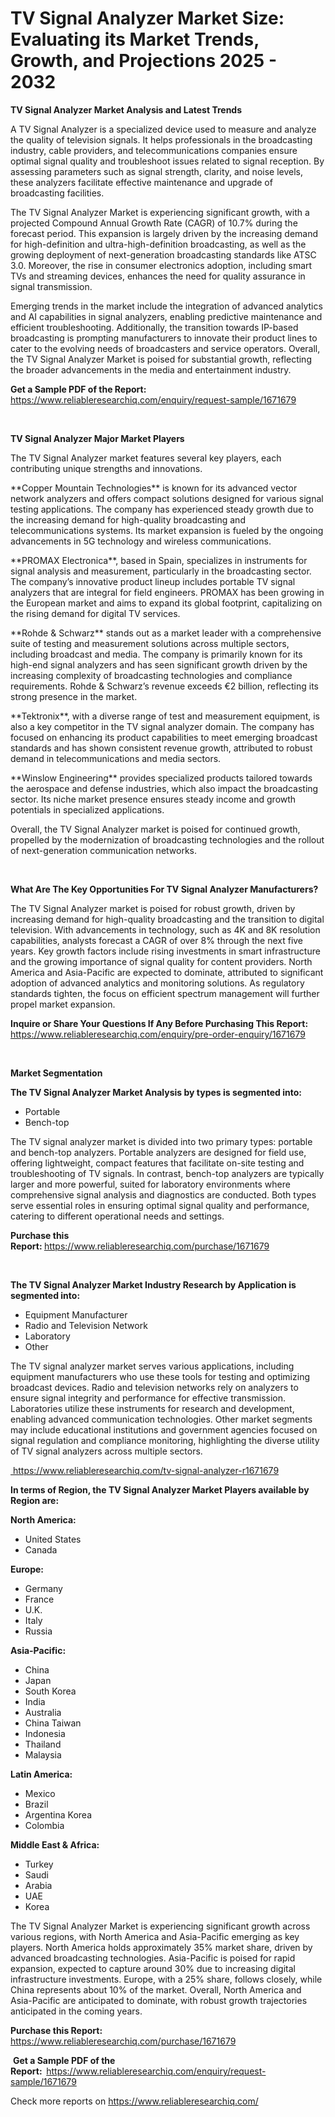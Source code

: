 <p><h1>TV Signal Analyzer Market Size: Evaluating its Market Trends, Growth, and Projections 2025 - 2032</h1></p><p><strong>TV Signal Analyzer Market Analysis and Latest Trends</strong></p>
<p><p>A TV Signal Analyzer is a specialized device used to measure and analyze the quality of television signals. It helps professionals in the broadcasting industry, cable providers, and telecommunications companies ensure optimal signal quality and troubleshoot issues related to signal reception. By assessing parameters such as signal strength, clarity, and noise levels, these analyzers facilitate effective maintenance and upgrade of broadcasting facilities.</p><p>The TV Signal Analyzer Market is experiencing significant growth, with a projected Compound Annual Growth Rate (CAGR) of 10.7% during the forecast period. This expansion is largely driven by the increasing demand for high-definition and ultra-high-definition broadcasting, as well as the growing deployment of next-generation broadcasting standards like ATSC 3.0. Moreover, the rise in consumer electronics adoption, including smart TVs and streaming devices, enhances the need for quality assurance in signal transmission.</p><p>Emerging trends in the market include the integration of advanced analytics and AI capabilities in signal analyzers, enabling predictive maintenance and efficient troubleshooting. Additionally, the transition towards IP-based broadcasting is prompting manufacturers to innovate their product lines to cater to the evolving needs of broadcasters and service operators. Overall, the TV Signal Analyzer Market is poised for substantial growth, reflecting the broader advancements in the media and entertainment industry.</p></p>
<p><strong>Get a Sample PDF of the Report:&nbsp;</strong> <a href="https://www.reliableresearchiq.com/enquiry/request-sample/1671679?utm_campaign=2196&utm_medium=2&utm_source=Github&utm_content=ia&utm_term=10022025&utm_id=tv-signal-analyzer">https://www.reliableresearchiq.com/enquiry/request-sample/1671679</a></p>
<p>&nbsp;</p>
<p><strong>TV Signal Analyzer Major Market Players</strong></p>
<p><p>The TV Signal Analyzer market features several key players, each contributing unique strengths and innovations. </p><p>**Copper Mountain Technologies** is known for its advanced vector network analyzers and offers compact solutions designed for various signal testing applications. The company has experienced steady growth due to the increasing demand for high-quality broadcasting and telecommunications systems. Its market expansion is fueled by the ongoing advancements in 5G technology and wireless communications.</p><p>**PROMAX Electronica**, based in Spain, specializes in instruments for signal analysis and measurement, particularly in the broadcasting sector. The company’s innovative product lineup includes portable TV signal analyzers that are integral for field engineers. PROMAX has been growing in the European market and aims to expand its global footprint, capitalizing on the rising demand for digital TV services.</p><p>**Rohde & Schwarz** stands out as a market leader with a comprehensive suite of testing and measurement solutions across multiple sectors, including broadcast and media. The company is primarily known for its high-end signal analyzers and has seen significant growth driven by the increasing complexity of broadcasting technologies and compliance requirements. Rohde & Schwarz’s revenue exceeds €2 billion, reflecting its strong presence in the market.</p><p>**Tektronix**, with a diverse range of test and measurement equipment, is also a key competitor in the TV signal analyzer domain. The company has focused on enhancing its product capabilities to meet emerging broadcast standards and has shown consistent revenue growth, attributed to robust demand in telecommunications and media sectors.</p><p>**Winslow Engineering** provides specialized products tailored towards the aerospace and defense industries, which also impact the broadcasting sector. Its niche market presence ensures steady income and growth potentials in specialized applications.</p><p>Overall, the TV Signal Analyzer market is poised for continued growth, propelled by the modernization of broadcasting technologies and the rollout of next-generation communication networks.</p></p>
<p>&nbsp;</p>
<p><strong>What Are The Key Opportunities For TV Signal Analyzer Manufacturers?</strong></p>
<p><p>The TV Signal Analyzer market is poised for robust growth, driven by increasing demand for high-quality broadcasting and the transition to digital television. With advancements in technology, such as 4K and 8K resolution capabilities, analysts forecast a CAGR of over 8% through the next five years. Key growth factors include rising investments in smart infrastructure and the growing importance of signal quality for content providers. North America and Asia-Pacific are expected to dominate, attributed to significant adoption of advanced analytics and monitoring solutions. As regulatory standards tighten, the focus on efficient spectrum management will further propel market expansion.</p></p>
<p><strong>Inquire or Share Your Questions If Any Before Purchasing This Report:</strong> <a href="https://www.reliableresearchiq.com/enquiry/pre-order-enquiry/1671679?utm_campaign=2196&utm_medium=2&utm_source=Github&utm_content=ia&utm_term=10022025&utm_id=tv-signal-analyzer">https://www.reliableresearchiq.com/enquiry/pre-order-enquiry/1671679</a></p>
<p>&nbsp;</p>
<p><strong>Market Segmentation</strong></p>
<p><strong>The TV Signal Analyzer Market Analysis by types is segmented into:</strong></p>
<p><ul><li>Portable</li><li>Bench-top</li></ul></p>
<p><p>The TV signal analyzer market is divided into two primary types: portable and bench-top analyzers. Portable analyzers are designed for field use, offering lightweight, compact features that facilitate on-site testing and troubleshooting of TV signals. In contrast, bench-top analyzers are typically larger and more powerful, suited for laboratory environments where comprehensive signal analysis and diagnostics are conducted. Both types serve essential roles in ensuring optimal signal quality and performance, catering to different operational needs and settings.</p></p>
<p><strong>Purchase this Report:&nbsp;</strong><a href="https://www.reliableresearchiq.com/purchase/1671679?utm_campaign=2196&utm_medium=2&utm_source=Github&utm_content=ia&utm_term=10022025&utm_id=tv-signal-analyzer">https://www.reliableresearchiq.com/purchase/1671679</a></p>
<p>&nbsp;</p>
<p><strong>The TV Signal Analyzer Market Industry Research by Application is segmented into:</strong></p>
<p><ul><li>Equipment Manufacturer</li><li>Radio and Television Network</li><li>Laboratory</li><li>Other</li></ul></p>
<p><p>The TV signal analyzer market serves various applications, including equipment manufacturers who use these tools for testing and optimizing broadcast devices. Radio and television networks rely on analyzers to ensure signal integrity and performance for effective transmission. Laboratories utilize these instruments for research and development, enabling advanced communication technologies. Other market segments may include educational institutions and government agencies focused on signal regulation and compliance monitoring, highlighting the diverse utility of TV signal analyzers across multiple sectors.</p></p>
<p><a href="https://www.reliableresearchiq.com/tv-signal-analyzer-r1671679?utm_campaign=2196&utm_medium=2&utm_source=Github&utm_content=ia&utm_term=10022025&utm_id=tv-signal-analyzer">&nbsp;https://www.reliableresearchiq.com/tv-signal-analyzer-r1671679</a></p>
<p><strong>In terms of Region, the TV Signal Analyzer Market Players available by Region are:</strong></p>
<p>
    <p> <strong> North America: </strong>
        <ul>
            <li>United States</li>
            <li>Canada</li>
        </ul>
        </p> 
    <p> <strong> Europe: </strong>
        <ul>
            <li>Germany</li>
            <li>France</li>
            <li>U.K.</li>
            <li>Italy</li>
            <li>Russia</li>
        </ul>
        </p> 
    <p> <strong> Asia-Pacific: </strong>
        <ul>
            <li>China</li>
            <li>Japan</li>
            <li>South Korea</li>
            <li>India</li>
            <li>Australia</li>
            <li>China Taiwan</li>
            <li>Indonesia</li>
            <li>Thailand</li>
            <li>Malaysia</li>
        </ul>
        </p> 
    <p> <strong> Latin America: </strong>
        <ul>
            <li>Mexico</li>
            <li>Brazil</li>
            <li>Argentina Korea</li>
            <li>Colombia</li>
        </ul>
        </p> 
    <p> <strong> Middle East & Africa: </strong>
        <ul>
            <li>Turkey</li>
            <li>Saudi</li>
            <li>Arabia</li>
            <li>UAE</li>
            <li>Korea</li>
        </ul>
    </p>
    </p>
<p><p>The TV Signal Analyzer Market is experiencing significant growth across various regions, with North America and Asia-Pacific emerging as key players. North America holds approximately 35% market share, driven by advanced broadcasting technologies. Asia-Pacific is poised for rapid expansion, expected to capture around 30% due to increasing digital infrastructure investments. Europe, with a 25% share, follows closely, while China represents about 10% of the market. Overall, North America and Asia-Pacific are anticipated to dominate, with robust growth trajectories anticipated in the coming years.</p></p>
<p><strong>Purchase this Report: </strong><a href="https://www.reliableresearchiq.com/purchase/1671679?utm_campaign=2196&utm_medium=2&utm_source=Github&utm_content=ia&utm_term=10022025&utm_id=tv-signal-analyzer">https://www.reliableresearchiq.com/purchase/1671679</a></p>
<p>&nbsp;<strong>Get a Sample PDF of the Report:&nbsp;&nbsp;</strong><a href="https://www.reliableresearchiq.com/enquiry/request-sample/1671679?utm_campaign=2196&utm_medium=2&utm_source=Github&utm_content=ia&utm_term=10022025&utm_id=tv-signal-analyzer">https://www.reliableresearchiq.com/enquiry/request-sample/1671679</a></p>
<p><strong></strong></p>
<p>Check more reports on <a href="https://www.reliableresearchiq.com/?utm_campaign=2196&utm_medium=2&utm_source=Github&utm_content=ia&utm_term=10022025&utm_id=tv-signal-analyzer">https://www.reliableresearchiq.com/</a></p>